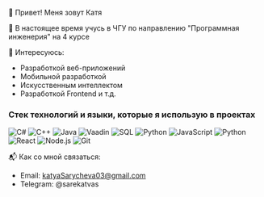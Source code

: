 👋 Привет! Меня зовут Катя

🌱 В настоящее время учусь в ЧГУ по направлению "Программная инженерия" на 4 курсе

💼 Интересуюсь:
- Разработкой веб-приложений
- Мобильной разработкой
- Искусственным интеллектом
- Разработкой Frontend и т.д.

### Стек технологий и языки, которые я использую в проектах 
![C#](https://img.shields.io/badge/c%23-%23239120.svg?style=for-the-badge&logo=c-sharp&logoColor=white)
![C++](https://img.shields.io/badge/c++-%2300599C.svg?style=for-the-badge&logo=c%2B%2B&logoColor=white)
![Java](https://img.shields.io/badge/java-%23ED8B00.svg?style=for-the-badge&logo=java&logoColor=white)
![Vaadin](https://img.shields.io/badge/Vaadin-black?style=for-the-badge&logo=vaadin&logoColor=blue)
![SQL](https://img.shields.io/badge/sql-%23000000.svg?style=for-the-badge&logo=sql&logoColor=white)
![Python](https://img.shields.io/badge/python-%230D1117.svg?style=for-the-badge&logo=python&logoColor=blue)
![JavaScript](https://img.shields.io/badge/javascript-%23323330.svg?style=for-the-badge&logo=javascript&logoColor=%23F7DF1E)
![Python](https://img.shields.io/badge/python-%230D1117.svg?style=for-the-badge&logo=python&logoColor=blue)
![React](https://img.shields.io/badge/react-%2320232a.svg?style=for-the-badge&logo=react&logoColor=%2361DAFB)
![Node.js](https://img.shields.io/badge/node.js-6DA55F?style=for-the-badge&logo=node.js&logoColor=white)
![Git](https://img.shields.io/badge/git-%23F05033.svg?style=for-the-badge&logo=git&logoColor=white)

📬 Как со мной связаться:
- Email: katyaSarycheva03@gmail.com
- Telegram: @sarekatvas
